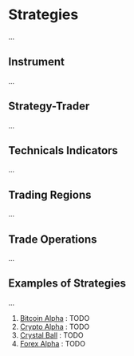 # Strategies #

...

## Instrument ##

...

## Strategy-Trader ##

...

## Technicals Indicators ###

...

## Trading Regions ###

...

## Trade Operations ###

...

## Examples of Strategies ##

...

1) [Bitcoin Alpha](bitcoinalpha/bitcoinalpha.md) : TODO
2) [Crypto Alpha](cryptoalpha/cryptoalpha.md) : TODO
3) [Crystal Ball](cryptoalpha/cryptoalpha.md) : TODO
4) [Forex Alpha](forexalpha/forexalpha.md) : TODO

